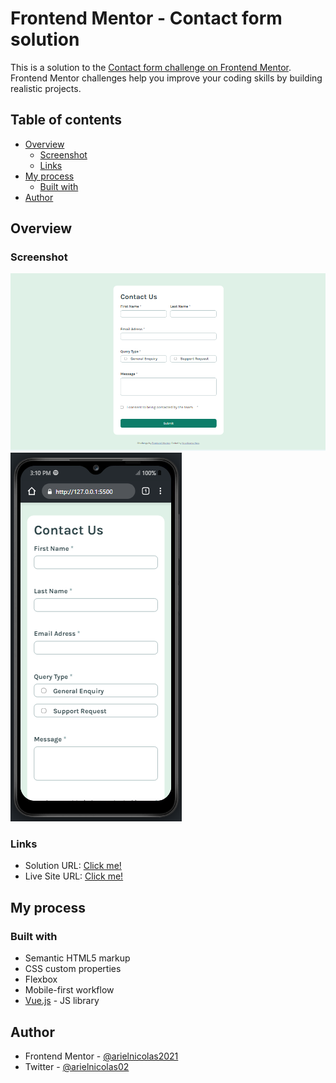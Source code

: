 # Frontend Mentor - Contact form solution

This is a solution to the [Contact form challenge on Frontend Mentor](https://www.frontendmentor.io/challenges/contact-form--G-hYlqKJj). Frontend Mentor challenges help you improve your coding skills by building realistic projects. 

## Table of contents

- [Overview](#overview)
  - [Screenshot](#screenshot)
  - [Links](#links)
- [My process](#my-process)
  - [Built with](#built-with)
- [Author](#author)

## Overview

### Screenshot

![](./assets/images/desktop.png)
![](./assets/images/mobile.png)

### Links

- Solution URL: [Click me!](https://your-solution-url.com)
- Live Site URL: [Click me!](https://arielnicolas2021.github.io/contact-form-main)

## My process

### Built with

- Semantic HTML5 markup
- CSS custom properties
- Flexbox
- Mobile-first workflow
- [Vue.js](https://vuejs.org/) - JS library

## Author

- Frontend Mentor - [@arielnicolas2021](https://www.frontendmentor.io/profile/arielnicolas2021)
- Twitter - [@arielnicolas02](https://www.twitter.com/arielnicolas02)